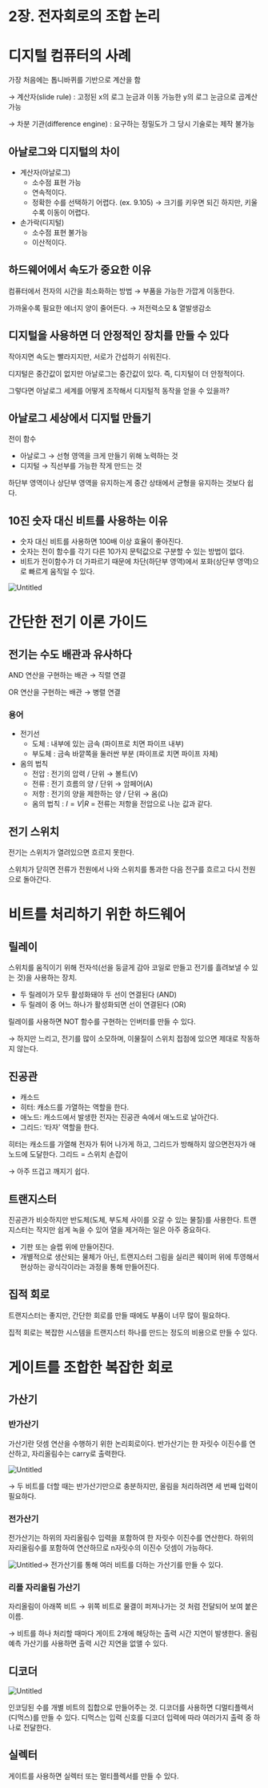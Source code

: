 # 2장. 전자회로의 조합 논리

# 디지털 컴퓨터의 사례

가장 처음에는 톱니바퀴를 기반으로 계산을 함

→ 계산자(slide rule) : 고정된 x의 로그 눈금과 이동 가능한 y의 로그 눈금으로 곱계산 가능

→ 차분 기관(difference engine) : 요구하는 정밀도가 그 당시 기술로는 제작 불가능

## 아날로그와 디지털의 차이

- 계산자(아날로그)
    - 소수점 표현 가능
    - 연속적이다.
    - 정확한 수를 선택하기 어렵다. (ex. 9.105) → 크기를 키우면 되긴 하지만, 키울수록 이동이 어렵다.
- 손가락(디지털)
    - 소수점 표현 불가능
    - 이산적이다.
    

## 하드웨어에서 속도가 중요한 이유

컴퓨터에서 전자의 시간을 최소화하는 방법 → 부품을 가능한 가깝게 이동한다.

가까울수록 필요한 에너지 양이 줄어든다. → 저전력소모 & 열발생감소

## 디지털을 사용하면 더 안정적인 장치를 만들 수 있다

작아지면 속도는 빨라지지만, 서로가 간섭하기 쉬워진다.

디지털은 중간값이 없지만 아날로그는 중간값이 있다. 즉, 디지털이 더 안정적이다.

그렇다면 아날로그 세계를 어떻게 조작해서 디지털적 동작을 얻을 수 있을까?

## 아날로그 세상에서 디지털 만들기

전이 함수

- 아날로그 → 선형 영역을 크게 만들기 위해 노력하는 것
- 디지털 → 직선부를 가능한 작게 만드는 것

하단부 영역이나 상단부 영역을 유지하는게 중간 상태에서 균형을 유지하는 것보다 쉽다.

## 10진 숫자 대신 비트를 사용하는 이유

- 숫자 대신 비트를 사용하면 100배 이상 효율이 좋아진다.
- 숫자는 전이 함수를 각기 다른 10가지 문턱값으로 구분할 수 있는 방법이 없다.
- 비트가 전이함수가 더 가파르기 때문에 차단(하단부 영역)에서 포화(상단부 영역)으로 빠르게 움직일 수 있다.

![Untitled](img/sunyoung/0.png)

# 간단한 전기 이론 가이드

## 전기는 수도 배관과 유사하다

AND 연산을 구현하는 배관 → 직렬 연결

OR 연산을 구현하는 배관 → 병렬 연결

### 용어

- 전기선
    - 도체 : 내부에 있는 금속 (파이프로 치면 파이프 내부)
    - 부도체 : 금속 바깥쪽을 둘러싼 부분 (파이프로 치면 파이프 자체)
- 옴의 법칙
    - 전압 : 전기의 압력 / 단위 → 볼트(V)
    - 전류 : 전기 흐름의 양 / 단위 → 암페어(A)
    - 저항 : 전기의 양을 제한하는 양 / 단위 → 옴(Ω)
    - 옴의 법칙 : $I = V|R$ = 전류는 저항을 전압으로 나눈 값과 같다.
    

## 전기 스위치

전기는 스위치가 열려있으면 흐르지 못한다.

스위치가 닫히면 전류가 전원에서 나와 스위치를 통과한 다음 전구를 흐르고 다시 전원으로 돌아간다.

# 비트를 처리하기 위한 하드웨어

## 릴레이

스위치를 움직이기 위해 전자석(선을 둥글게 감아 코일로 만들고 전기를 흘려보낼 수 있는 것)을 사용하는 장치.

- 두 릴레이가 모두 활성화돼야 두 선이 연결된다 (AND)
- 두 릴레이 중 어느 하나가 활성화되면 선이 연결된다 (OR)

릴레이를 사용하면 NOT 함수를 구현하는 인버터를 만들 수 있다.

→ 하지만 느리고, 전기를 많이 소모하며, 이물질이 스위치 접점에 있으면 제대로 작동하지 않는다.

## 진공관

- 캐소드
- 히터: 캐소드를 가열하는 역할을 한다.
- 애노드: 캐소드에서 발생한 전자는 진공관 속에서 애노드로 날아간다.
- 그리드: ‘타자' 역할을 한다.

히터는 캐소드를 가열해 전자가 튀어 나가게 하고, 그리드가 방해하지 않으면전자가 애노드에 도달한다. 그리드 = 스위치 손잡이

→ 아주 뜨겁고 깨지기 쉽다.

## 트랜지스터

진공관가 비슷하지만 반도체(도체, 부도체 사이를 오갈 수 있는 물질)를 사용한다. 트랜지스터는 작지만 쉽게 녹을 수 있어 열을 제거하는 일은 아주 중요하다.

- 기판 또는 슬랩 위에 만들어진다.
- 개별적으로 생산되는 물체가 아닌, 트랜지스터 그림을 실리콘 웨이퍼 위에 투영해서 현상하는 광식각이라는 과정을 통해 만들어진다.

## 집적 회로

트랜지스터는 좋지만, 간단한 회로를 만들 때에도 부품이 너무 많이 필요하다.

집적 회로는 복잡한 시스템을 트랜지스터 하나를 만드는 정도의 비용으로 만들 수 있다.

# 게이트를 조합한 복잡한 회로

## 가산기

### 반가산기

가산기란 덧셈 연산을 수행하기 위한 논리회로이다. 반가산기는 한 자릿수 이진수를 연산하고, 자리올림수는 carry로 출력한다.

![Untitled](img/sunyoung/1.png)

→ 두 비트를 더할 때는 반가산기만으로 충분하지만, 올림을 처리하려면 세 번째 입력이 필요하다. 

### 전가산기

전가산기는 하위의 자리올림수 입력을 포함하여 한 자릿수 이진수를 연산한다. 하위의 자리올림수를 포함하여 연산하므로 n자릿수의 이진수 덧셈이 가능하다.

![Untitled](img/sunyoung/2.png)→ 전가산기를 통해 여러 비트를 더하는 가산기를 만들 수 있다.

### 리플 자리올림 가산기

자리올림이 아래쪽 비트 → 위쪽 비트로 물결이 퍼져나가는 것 처럼 전달되어 보여 붙은 이름. 

→ 비트를 하나 처리할 때마다 게이트 2개에 해당하는 출력 시간 지연이 발생한다. 올림 예측 가산기를 사용하면 출력 시간 지연을 없앨 수 있다. 

## 디코더

![Untitled](img/sunyoung/3.png)

인코딩된 수를 개별 비트의 집합으로 만들어주는 것. 디코더를 사용하면 디멀티플렉서(디먹스)를 만들 수 있다. 디먹스는 입력 신호를 디코더 입력에 따라 여러가지 출력 중 하나로 전달한다.

## 실렉터

게이트를 사용하면 실렉터 또는 멀티플렉서를 만들 수 있다.